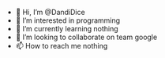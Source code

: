 - 👋 Hi, I’m @DandiDice 
- 👀 I’m interested in programming
- 🌱 I’m currently learning nothing
- 💞️ I’m looking to collaborate on team google
- 📫 How to reach me nothing

<!---
DandiDice/DandiDice is a ✨ special ✨ repository because its `README.md` (this file) appears on your GitHub profile.
You can click the Preview link to take a look at your changes.
--->
